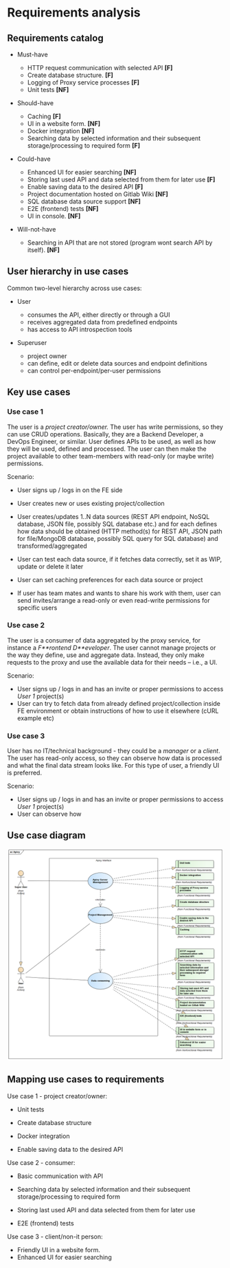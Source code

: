 # Requirements analysis

## Requirements catalog 

- Must-have 
  - HTTP request communication with selected API **[F]** 
  - Create database structure. **[F]** 
  - Logging of Proxy service processes **[F]** 
  - Unit tests **[NF]** 

- Should-have 
  - Caching **[F]** 
  - UI in a website form. **[****N****F]** 
  - Docker integration **[NF]** 
  - Searching data by selected information and their subsequent storage/processing to required form **[F]** 

- Could-have 
  - Enhanced UI for easier searching **[NF]** 
  - Storing last used API and data selected from them for later use **[F]** 
  - Enable saving data to the desired API **[F]** 
  - Project documentation hosted on Gitlab Wiki **[NF]** 
  - SQL database data source support **[NF]** 
  - E2E (frontend) tests **[NF]** 
  - UI in console. **[NF]** 

- Will-not-have 
  - Searching in API that are not stored (program wont search API by itself). **[NF]** 

## User hierarchy in use cases 

Common two-level hierarchy across use cases: 

- User 
  - consumes the API, either directly or through a GUI 
  - receives aggregated data from predefined endpoints 
  - has access to API introspection tools 

- Superuser <extends User> 
  - project owner 
  - can define, edit or delete data sources and endpoint definitions 
  - can control per-endpoint/per-user permissions 

## Key use cases

### Use case 1

The user is a *project creator/owner.* The user has write permissions, so they can use CRUD operations. Basically, they are a Backend Developer, a DevOps Engineer, or similar. User defines APIs to be used, as well as how they will be used, defined and processed. The user can then make the project available to other team-members with read-only (or maybe write) permissions. 

Scenario: 

- User signs up / logs in on the FE side 

- User creates new or uses existing project/collection 
- User creates/updates 1..N data sources (REST API endpoint, NoSQL database, JSON file, possibly SQL database etc.) and for each defines how data should be obtained (HTTP method(s) for REST API, JSON path for file/MongoDB database, possibly SQL query for SQL database) and transformed/aggregated 
- User can test each data source, if it fetches data correctly, set it as WIP, update or delete it later 
- User can set caching preferences for each data source or project 
- If user has team mates and wants to share his work with them, user can send invites/arrange a read-only or even read-write permissions for specific users 

### Use case 2 

The user is a consumer of data aggregated by the proxy service, for instance a *F**rontend* *D**eveloper*. The user cannot manage projects or the way they define, use and aggregate data. Instead, they only make requests to the proxy and use the available data for their needs – i.e., a UI. 

Scenario: 

- User signs up / logs in and has an invite or proper permissions to access *User 1* project(s) 
- User can try to fetch data from already defined project/collection inside FE environment or obtain instructions of how to use it elsewhere (cURL example etc) 

### Use case 3 

User has no IT/technical background - they could be a *manager* or a *client*. The user has read-only access, so they can observe how data is processed and what the final data stream looks like. For this type of user, a friendly UI is preferred. 

Scenario: 

- User signs up / logs in and has an invite or proper permissions to access *User 1* project(s) 
- User can observe how

## Use case diagram

![Use case diagram](./media/usecase_diagram.png)

## Mapping use cases to requirements

Use case 1 - project creator/owner: 

- Unit tests 
- Create database structure 

- Docker integration 
- Enable saving data to the desired API 

Use case 2 - consumer: 

- Basic communication with API 

- Searching data by selected information and their subsequent storage/processing to required form 
- Storing last used API and data selected from them for later use 
- E2E (frontend) tests 

Use case 3 - client/non-it person: 

- Friendly UI in a website form.  
- Enhanced UI for easier searching 